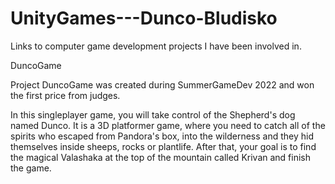# UnityGames---Dunco-Bludisko
Links to computer game development projects I have been involved in.

DuncoGame

Project DuncoGame was created during SummerGameDev 2022 and won the first price from judges.

In this singleplayer game, you will take control of the Shepherd's dog named Dunco. 
It is a 3D platformer game, where you need to catch all of the spirits who escaped from Pandora's box, 
into the wilderness and they hid themselves inside sheeps, rocks or plantlife.
After that, your goal is to find the magical Valashaka at the top of the mountain called Krivan and finish the game.
